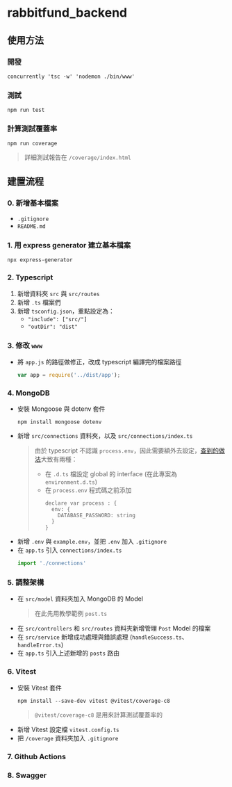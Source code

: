 # rabbitfund_backend
## 使用方法
### 開發
```
concurrently 'tsc -w' 'nodemon ./bin/www'
```

### 測試
```
npm run test
```
### 計算測試覆蓋率
```
npm run coverage
```
> 詳細測試報告在 `/coverage/index.html`

## 建置流程

### 0. 新增基本檔案
   - `.gitignore`
   - `README.md`

### 1. 用 express generator 建立基本檔案
```
npx express-generator
```

### 2. Typescript
1. 新增資料夾 `src` 與 `src/routes`
2. 新增 `.ts` 檔案們
3. 新增 `tsconfig.json`，重點設定為：
   - `"include": ["src/"]`
   - `"outDir": "dist"`

### 3. 修改 `www`
- 將 `app.js` 的路徑做修正，改成 typescript 編譯完的檔案路徑
  ```js
  var app = require('../dist/app');
  ```

### 4. MongoDB
- 安裝 Mongoose 與 dotenv 套件
  ```
  npm install mongoose dotenv
  ```
- 新增 `src/connections` 資料夾，以及 `src/connections/index.ts`
  > 由於 typescript 不認識 `process.env`，因此需要額外去設定，[查到的做法](https://stackoverflow.com/questions/45194598/using-process-env-in-typescript)大致有兩種：
  > - 在 `.d.ts` 檔設定 global 的 interface (在此專案為 `environment.d.ts`)
  > - 在 `process.env` 程式碼之前添加
  >   ```
  >   declare var process : {
  >     env: {
  >       DATABASE_PASSWORD: string
  >     }
  >   }
  >   ```
- 新增 `.env` 與 `example.env`，並把 `.env` 加入 `.gitignore`
- 在 `app.ts` 引入 `connections/index.ts`
  ```js
  import './connections'
  ```

### 5. 調整架構
- 在 `src/model` 資料夾加入 MongoDB 的 Model
  > 在此先用教學範例 `post.ts`
- 在 `src/controllers` 和 `src/routes` 資料夾新增管理 `Post` Model 的檔案
- 在 `src/service` 新增成功處理與錯誤處理 (`handleSuccess.ts`、`handleError.ts`)
- 在 `app.ts` 引入上述新增的 `posts` 路由

### 6. Vitest
- 安裝 Vitest 套件
  ```
  npm install --save-dev vitest @vitest/coverage-c8
  ```
  > `@vitest/coverage-c8` 是用來計算測試覆蓋率的
- 新增 Vitest 設定檔 `vitest.config.ts`
- 把 `/coverage` 資料夾加入 `.gitignore`

### 7. Github Actions

### 8. Swagger
